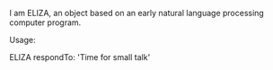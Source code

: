 I am ELIZA, an object based on an early natural language processing computer program.

Usage:

ELIZA respondTo: 'Time for small talk'
